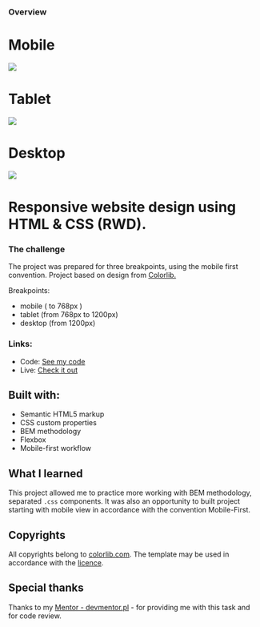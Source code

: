 ### Overview

# Mobile

![](./assets/mobile.png)


# Tablet

![](./assets/tablet.png)


# Desktop

![](./assets/desktop.png)



# Responsive website design using HTML & CSS (RWD).



### The challenge

The project was prepared for three breakpoints, using the mobile first convention. Project based on design from [Colorlib.](https://colorlib.com/)

Breakpoints:

- mobile ( to 768px )
- tablet (from 768px to 1200px)
- desktop (from 1200px)

### Links:

- Code: [See my code](https://github.com/iDairou/AppLab-website-rwd)
- Live: [Check it out](https://idairou.github.io/AppLab-website-rwd/)

## Built with:

- Semantic HTML5 markup
- CSS custom properties
- BEM methodology
- Flexbox
- Mobile-first workflow


## What I learned

This project allowed me to practice more working with BEM methodology, separated `.css` components.
It was also an opportunity to built project starting with mobile view in accordance with the convention Mobile-First. 

## Copyrights

All copyrights belong to [colorlib.com](https://colorlib.com).
The template may be used in accordance with the [licence](https://colorlib.com/wp/licence/).

## Special thanks

Thanks to my [Mentor - devmentor.pl](https://devmentor.pl/) - for providing me with this task and for code review.
